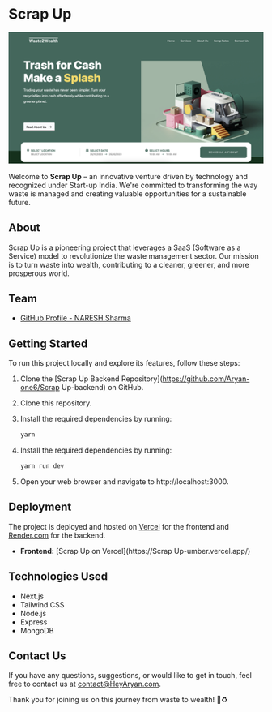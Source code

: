 # Scrap Up

![Scrap Up](landing.png)

Welcome to **Scrap Up** – an innovative venture driven by technology and recognized under Start-up India. We're committed to transforming the way waste is managed and creating valuable opportunities for a sustainable future.

## About

Scrap Up is a pioneering project that leverages a SaaS (Software as a Service) model to revolutionize the waste management sector. Our mission is to turn waste into wealth, contributing to a cleaner, greener, and more prosperous world.

## Team

- [GitHub Profile - NARESH Sharma](https://github.com/Aryan-one6)

## Getting Started

To run this project locally and explore its features, follow these steps:

1. Clone the [Scrap Up Backend Repository](https://github.com/Aryan-one6/Scrap Up-backend) on GitHub.
2. Clone this repository.
3. Install the required dependencies by running:

   ```bash
   yarn
   ```
4. Install the required dependencies by running:

    ```bash
    yarn run dev
    ```
5. Open your web browser and navigate to http://localhost:3000.

## Deployment

The project is deployed and hosted on [Vercel](https://vercel.com) for the frontend and [Render.com](https://render.com) for the backend.

- **Frontend:** [Scrap Up on Vercel](https://Scrap Up-umber.vercel.app/)

## Technologies Used

- Next.js
- Tailwind CSS
- Node.js
- Express
- MongoDB

## Contact Us

If you have any questions, suggestions, or would like to get in touch, feel free to contact us at [contact@HeyAryan.com](mailto:Parashar.one6@gmail.com).

Thank you for joining us on this journey from waste to wealth! 🌱♻️